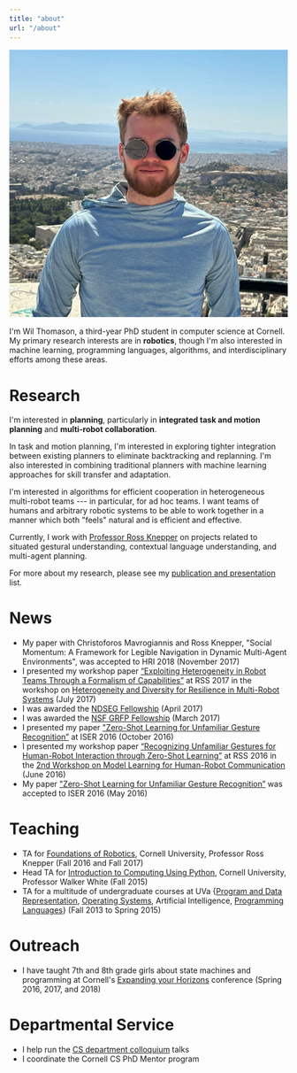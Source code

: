 ```yaml
---
title: "about"
url: "/about"
---
```


<img src="/images/about-photo.jpg" class = "about-photo" />

I'm Wil Thomason, a third-year PhD student in computer science at Cornell. My primary research
interests are in **robotics**, though I'm also interested in machine learning, programming
languages, algorithms, and interdisciplinary efforts among these areas.

# Research

I'm interested in **planning**, particularly in **integrated task and motion planning** and
**multi-robot collaboration**.

In task and motion planning, I'm interested in exploring tighter integration between existing
planners to eliminate backtracking and replanning. I'm also interested in combining traditional
planners with machine learning approaches for skill transfer and adaptation.

I'm interested in algorithms for efficient cooperation in heterogeneous multi-robot teams --- in
particular, for ad hoc teams. I want teams of humans and arbitrary robotic systems to be able to
work together in a manner which both "feels" natural and is efficient and effective.

Currently, I work with [Professor Ross Knepper][rak] on projects related to
situated gestural understanding, contextual language understanding, and multi-agent planning.

[rak]: http://www.cs.cornell.edu/~rak/

For more about my research, please see my [publication and presentation][pubs] list.

[pubs]: /publications

# News

- My paper with Christoforos Mavrogiannis and Ross Knepper, "Social Momentum: A Framework for 
  Legible Navigation in Dynamic Multi-Agent Environments", was accepted to HRI 2018 (November 
  2017)
- I presented my workshop paper [“Exploiting Heterogeneity in Robot Teams Through a Formalism of 
  Capabilities”](https://www.seas.upenn.edu/~prorok/rss2017/papers/Thomason_RSS-Workshop_ExtAbstract.pdf) 
  at RSS 2017 in the workshop on [Heterogeneity and Diversity for Resilience
in Multi-Robot Systems](https://www.seas.upenn.edu/~prorok/rss2017/) (July 2017)
- I was awarded the [NDSEG Fellowship](https://ndseg.asee.org/) (April 2017)
- I was awarded the [NSF GRFP Fellowship](https://www.nsfgrfp.org/) (March 2017)
- I presented my paper ["Zero-Shot Learning for Unfamiliar Gesture 
  Recognition”](https://wbthomason.github.io/papers/iser2016_unfamiliargestures.pdf) at ISER 2016 
  (October 2016)
- I presented my workshop paper [“Recognizing Unfamiliar Gestures for Human-Robot Interaction 
  through Zero-Shot 
  Learning”](http://www.ece.rochester.edu/projects/rail/mlhrc2016/papers/mlhrc-rss16-thomason.pdf) 
  at RSS 2016 in the [2nd Workshop on Model Learning for Human-Robot 
  Communication](http://www.ece.rochester.edu/projects/rail/mlhrc2016/) (June 2016)
- My paper ["Zero-Shot Learning for Unfamiliar Gesture 
  Recognition”](https://wbthomason.github.io/papers/iser2016_unfamiliargestures.pdf) was accepted to 
  ISER 2016 (May 2016)

# Teaching

- TA for [Foundations of Robotics](https://www.cs.cornell.edu/courses/cs4750/2017fa/), Cornell 
  University, Professor Ross Knepper (Fall 2016 and Fall 2017)
- Head TA for [Introduction to Computing Using 
  Python](https://www.cs.cornell.edu/courses/cs1110/2015fa/), Cornell University, Professor Walker 
  White (Fall 2015)
- TA for a multitude of undergraduate courses at UVa {[Program and Data 
  Representation](https://aaronbloomfield.github.io/pdr/README.html), [Operating 
  Systems](http://www.rust-class.org/), Artificial Intelligence, [Programming 
  Languages](https://www.cs.virginia.edu/~weimer/2015-4610/)} (Fall 2013 to Spring 2015)

# Outreach

-   I have taught 7th and 8th grade girls about state machines and programming at Cornell's
    [Expanding your Horizons](https://www.eyh.cornell.edu/) conference (Spring 2016, 2017, and 2018)


# Departmental Service

- I help run the [CS department colloquium](https://www.cs.cornell.edu/events/colloquium) talks
- I coordinate the Cornell CS PhD Mentor program
